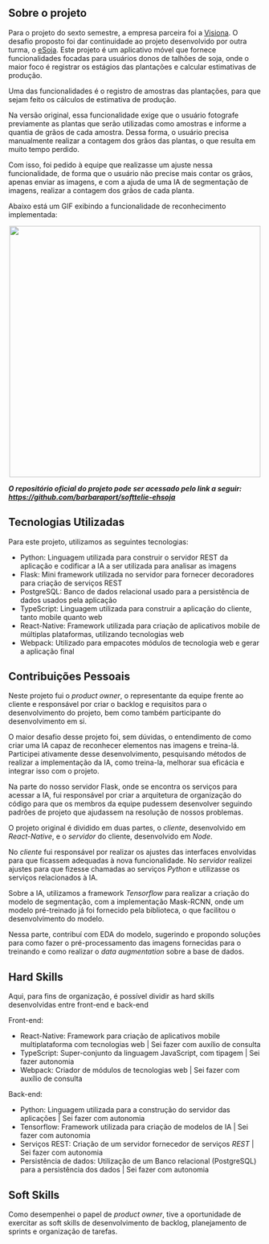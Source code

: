 ## Sobre o projeto
Para o projeto do sexto semestre, a empresa parceira foi a [Visiona](https://www.visionaespacial.com.br/).
O desafio proposto foi dar continuidade ao projeto desenvolvido por outra turma, o [eSoja](https://github.com/cluster-8/esoja-mobile).
Este projeto é um aplicativo móvel que fornece funcionalidades focadas para usuários donos de talhões de soja, onde o maior foco é registrar os estágios das plantações e calcular estimativas de produção.

Uma das funcionalidades é o registro de amostras das plantações, para que sejam feito os cálculos de estimativa de produção.

Na versão original, essa funcionalidade exige que o usuário fotografe previamente as plantas que serão utilizadas como amostras e informe a quantia de grãos de cada amostra. Dessa forma, o usuário precisa manualmente realizar a contagem dos grãos das plantas, o que resulta em muito tempo perdido.

Com isso, foi pedido à equipe que realizasse um ajuste nessa funcionalidade, de forma que o usuário não precise mais contar os grãos, apenas enviar as imagens, e com a ajuda de uma IA de segmentação de imagens, realizar a contagem dos grãos de cada planta.

Abaixo está um GIF exibindo a funcionalidade de reconhecimento implementada:

<p align="center">
  <img src="https://github.com/barbaraport/softtelie-ehsoja/blob/main/docs/MVPs/sprint_3/ehSoja-Sprint-3.gif" height="500px"/>
</p>


***O repositório oficial do projeto pode ser acessado pelo link a seguir: https://github.com/barbaraport/softtelie-ehsoja***


## Tecnologias Utilizadas
Para este projeto, utilizamos as seguintes tecnologias:
- Python: Linguagem utilizada para construir o servidor REST da aplicação e codificar a IA a ser utilizada para analisar as imagens
- Flask: Mini framework utilizada no servidor para fornecer decoradores para criação de serviços REST
- PostgreSQL: Banco de dados relacional usado para a persistência de dados usados pela aplicação
- TypeScript: Linguagem utilizada para construir a aplicação do cliente, tanto mobile quanto web
- React-Native: Framework utilizada para criação de aplicativos mobile de múltiplas plataformas, utilizando tecnologias web
- Webpack: Utilizado para empacotes módulos de tecnologia web e gerar a aplicação final


## Contribuições Pessoais
Neste projeto fui o *product owner*, o representante da equipe frente ao cliente e responsável por criar o backlog e requisitos para o desenvolvimento do projeto, bem como também participante do desenvolvimento em si.

O maior desafio desse projeto foi, sem dúvidas, o entendimento de como criar uma IA capaz de reconhecer elementos nas imagens e treina-lá.
Participei ativamente desse desenvolvimento, pesquisando métodos de realizar a implementação da IA, como treina-la, melhorar sua eficácia e integrar isso com o projeto.

Na parte do nosso servidor Flask, onde se encontra os serviços para acessar a IA, fui responsável por criar a arquitetura de organização do código para que os membros da equipe pudessem desenvolver seguindo padrões de projeto que ajudassem na resolução de nossos problemas.

O projeto original é dividido em duas partes, o *cliente*, desenvolvido em *React-Native*, e o *servidor* do cliente, desenvolvido em *Node*.

No *cliente* fui responsável por realizar os ajustes das interfaces envolvidas para que ficassem adequadas à nova funcionalidade.
No *servidor* realizei ajustes para que fizesse chamadas ao serviços *Python* e utilizasse os serviços relacionados à IA.

Sobre a IA, utilizamos a framework *Tensorflow* para realizar a criação do modelo de segmentação, com a implementação Mask-RCNN, onde um modelo pré-treinado já foi fornecido pela biblioteca, o que facilitou o desenvolvimento do modelo.

Nessa parte, contribuí com EDA do modelo, sugerindo e propondo soluções para como fazer o pré-processamento das imagens fornecidas para o treinando e como realizar o *data augmentation* sobre a base de dados.


## Hard Skills
Aqui, para fins de organização, é possível dividir as hard skills desenvolvidas entre front-end e back-end

Front-end:
- React-Native: Framework para criação de aplicativos mobile multiplataforma com tecnologias web | Sei fazer com auxílio de consulta
- TypeScript: Super-conjunto da linguagem JavaScript, com tipagem | Sei fazer autonomia
- Webpack: Criador de módulos de tecnologias web | Sei fazer com auxílio de consulta


Back-end:
- Python: Linguagem utilizada para a construção do servidor das aplicações | Sei fazer com autonomia
- Tensorflow: Framework utilizada para criação de modelos de IA | Sei fazer com autonomia
- Serviços REST: Criação de um servidor fornecedor de serviços *REST* | Sei fazer com autonomia
- Persistência de dados: Utilização de um Banco relacional (PostgreSQL) para a persistência dos dados | Sei fazer com autonomia

## Soft Skills
Como desempenhei o papel de *product owner*, tive a oportunidade de exercitar as soft skills de desenvolvimento de backlog, planejamento de sprints e organização de tarefas.
